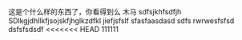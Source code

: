 这是个什么样的东西了，你看得到么
木马 
sdfsjkhfsdfjh
SDlkgjdhllkfjsojskfjhglkzdfkl
jiefjsfslf
sfasfaasdasd
sdfs
rwrwesfsfsd
dsfsfsdsdf
<<<<<<< HEAD
111111

